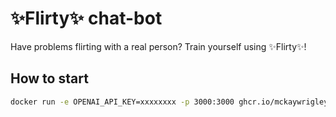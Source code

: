 # ✨Flirty✨ chat-bot

Have problems flirting with a real person? Train yourself using ✨Flirty✨!

## How to start

```sh
docker run -e OPENAI_API_KEY=xxxxxxxx -p 3000:3000 ghcr.io/mckaywrigley/chatbot-ui:main
```
